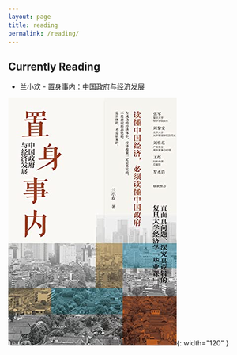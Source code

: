 ```yaml
---
layout: page
title: reading
permalink: /reading/
---
```


## Currently Reading

* 兰小欢 - [置身事内：中国政府与经济发展](https://www.goodreads.com/book/show/58798820)

![置身事内：中国政府与经济发展](/assets/images/books/B099Z8WNY8.jpg){: width="120" }
